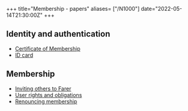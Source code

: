 +++
title="Membership - papers"
aliases= ["/N1000"]
date="2022-05-14T21:30:00Z"
+++

## Identity and authentication
- [Certificate of Membership](@/membership/obtain-certificate.md)
- [ID card](/N1005)

## Membership
- [Inviting others to Farer](@/membership/invite-others.md)
- [User rights and obligations](@/membership/user-rights.md)
- [Renouncing membership](/N1004)